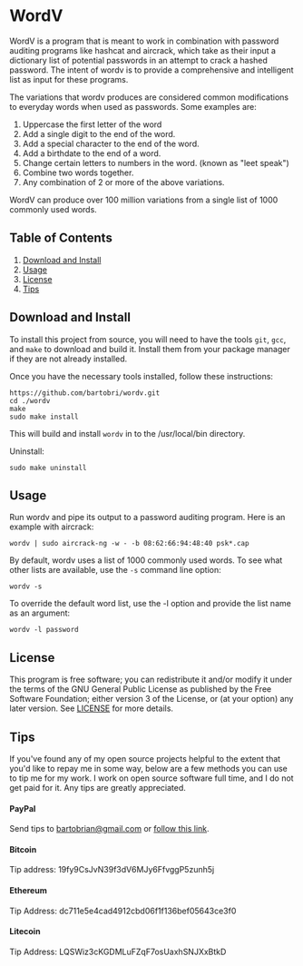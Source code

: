 WordV
======

WordV is a program that is meant to work in combination with password
auditing programs like hashcat and aircrack, which take as their input a
dictionary list of potential passwords in an attempt to crack a hashed
password. The intent of wordv is to provide a comprehensive and intelligent
list as input for these programs.

The variations that wordv produces are considered common modifications to
everyday words when used as passwords. Some examples are:

1. Uppercase the first letter of the word
2. Add a single digit to the end of the word.
3. Add a special character to the end of the word.
4. Add a birthdate to the end of a word.
5. Change certain letters to numbers in the word. (known as "leet speak")
6. Combine two words together.
7. Any combination of 2 or more of the above variations.

WordV can produce over 100 million variations from a single list of
1000 commonly used words.

Table of Contents
-----------------

1. [Download and Install](#download-and-install)
3. [Usage](#usage)
5. [License](#license)
6. [Tips](#tips)

Download and Install
--------------------

To install this project from source, you will need to have the tools `git`,
`gcc`, and `make` to download and build it. Install them from your package
manager if they are not already installed.

Once you have the necessary tools installed, follow these instructions:

```
https://github.com/bartobri/wordv.git
cd ./wordv
make
sudo make install
```

This will build and install `wordv` in to the /usr/local/bin directory.

Uninstall:

```
sudo make uninstall
```

Usage
-----

Run wordv and pipe its output to a password auditing program. Here is an
example with aircrack:

```
wordv | sudo aircrack-ng -w - -b 08:62:66:94:48:40 psk*.cap
```

By default, wordv uses a list of 1000 commonly used words. To see what
other lists are available, use the `-s` command line option:

```
wordv -s
```

To override the default word list, use the -l option and provide the list
name as an argument:

```
wordv -l password
```

License
-------

This program is free software; you can redistribute it and/or modify it under the terms of the GNU 
General Public License as published by the Free Software Foundation; either version 3 of the License,
or (at your option) any later version.  See [LICENSE](LICENSE) for more details.

Tips
----

If you've found any of my open source projects helpful to the extent that
you'd like to repay me in some way, below are a few methods you can use to
tip me for my work. I work on open source software full time, and I do not
get paid for it. Any tips are greatly appreciated.

#### PayPal
Send tips to bartobrian@gmail.com or [follow this link](https://www.paypal.me/BrianBarto).

#### Bitcoin
Tip address: 19fy9CsJvN39f3dV6MJy6FfvggP5zunh5j

#### Ethereum                                                                                                 
Tip Address: dc711e5e4cad4912cbd06f1f136bef05643ce3f0

#### Litecoin
Tip Address: LQSWiz3cKGDMLuFZqF7osUaxhSNJXxBtkD
